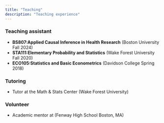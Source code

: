 ```yaml
---
title: "Teaching"
description: "Teaching experience"
---
```


### Teaching assistant

- **BS807:Applied Causal Inference in Health Research**  (Boston University Fall 2024)
- **STA111:Elementary Probability and Statistics** (Wake Forest University Fall 2020)
- **ECO105:Statistics and Basic Econometrics** (Davidson College Spring 2018)

### Tutoring

- Tutor at the Math & Stats Center (Wake Forest University)

### Volunteer

- Academic mentor at (Fenway High School Boston, MA)
